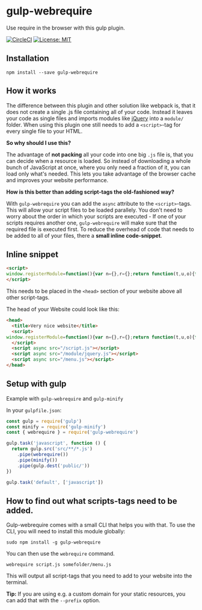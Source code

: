 # gulp-webrequire

Use require in the browser with this gulp plugin.

[![CircleCI](https://circleci.com/gh/robojones/gulp-webrequire.svg?style=shield)](https://circleci.com/gh/robojones/gulp-webrequire)
[![License: MIT](https://img.shields.io/badge/License-MIT-yellow.svg)](https://opensource.org/licenses/MIT)

## Installation

```
npm install --save gulp-webrequire
```

## How it works

The difference between this plugin and other solution like webpack is, that it does not create a single .js file containing all of your code.
Instead it leaves your code as single files and imports modules like [jQuery](https://npmjs.com/package/jquery) into a `module/` folder.
When using this plugin one still needs to add a `<script>`-tag for every single file to your HTML.

__So why should I use this?__

The advantage of __not packing__ all your code into one big `.js` file is, that you can decide when a resource is loaded.
So instead of downloading a whole bunch of JavaScript at once, where you only need a fraction of it, you can load only what's needed.
This lets you take advantage of the browser cache and improves your website performance.

__How is this better than adding script-tags the old-fashioned way?__

With `gulp-webrequire` you can add the `async` attribute to the `<script>`-tags.
This will allow your script files to be loaded parallely.
You don't need to worry about the order in which your scripts are executed - If one of your scripts requires another one,
`gulp-webrequire` will make sure that the required file is executed first.
To reduce the overhead of code that needs to be added to all of your files, there a __small inline code-snippet__.

## Inline snippet

```html
<script>
window.registerModule=function(){var n={},r={};return function(t,u,o){function f(n){c=c.filter(function(r){return r!==n})}function i(){if(!c.length){var t={exports:{}};o(t,t.exports,e),n[u]=t.exports,r[u]&&r[u].forEach(function(n){return n()})}}function e(r){var u=t.filter(function(n){return n[0]===r})[1][1];return n[u]}var c=t.map(function(n){return n[1]});t.forEach(function(t){t[0];var u=t[1];n[u]?f(u):function(n,t){r[n]||(r[n]=[]),r[n].push(t)}(u,function(){f(u),i()})}),i()}}();
</script>
```

This needs to be placed in the `<head>` section of your website above all other script-tags.

The head of your Website could look like this:

```html
<head>
  <title>Very nice website</title>
  <script>
window.registerModule=function(){var n={},r={};return function(t,u,o){function f(n){c=c.filter(function(r){return r!==n})}function i(){if(!c.length){var t={exports:{}};o(t,t.exports,e),n[u]=t.exports,r[u]&&r[u].forEach(function(n){return n()})}}function e(r){var u=t.filter(function(n){return n[0]===r})[1][1];return n[u]}var c=t.map(function(n){return n[1]});t.forEach(function(t){t[0];var u=t[1];n[u]?f(u):function(n,t){r[n]||(r[n]=[]),r[n].push(t)}(u,function(){f(u),i()})}),i()}}();
  </script>
  <script async src="/script.js"></script>
  <script async src="/module/jquery.js"></script>
  <script async src="/menu.js"></script>
</head>
```

## Setup with gulp

Example with `gulp-webrequire` and `gulp-minify`

In your `gulpfile.json`:

```javascript
const gulp = require('gulp')
const minify = require('gulp-minify')
const { webrequire } = require('gulp-webrequire')

gulp.task('javascript', function () {
  return gulp.src('src/**/*.js')
    .pipe(webrequire())
    .pipe(minify())
    .pipe(gulp.dest('public/'))
})

gulp.task('default', ['javascript'])
```

## How to find out what scripts-tags need to be added.

Gulp-webrequire comes with a small CLI that helps you with that.
To use the CLI, you will need to install this module globally:

```
sudo npm install -g gulp-webrequire
```

You can then use the `webrequire` command.

```
webrequire script.js somefolder/menu.js
```

This will output all script-tags that you need to add to your website into the terminal.

__Tip:__ If you are using e.g. a custom domain for your static resources, you can add that with the `--prefix` option.
